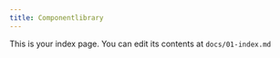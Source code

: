 ```yaml
---
title: Componentlibrary
---
```


This is your index page. You can edit its contents at `docs/01-index.md`
